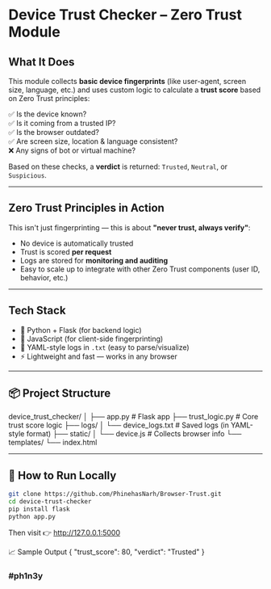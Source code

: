 # Device Trust Checker – Zero Trust Module

##  What It Does

This module collects **basic device fingerprints** (like user-agent, screen size, language, etc.) and uses custom logic to calculate a **trust score** based on Zero Trust principles:

✅ Is the device known?  
✅ Is it coming from a trusted IP?  
✅ Is the browser outdated?  
✅ Are screen size, location & language consistent?  
❌ Any signs of bot or virtual machine?

Based on these checks, a **verdict** is returned: `Trusted`, `Neutral`, or `Suspicious`.

---

## Zero Trust Principles in Action

This isn't just fingerprinting — this is about **"never trust, always verify"**:

- No device is automatically trusted
- Trust is scored **per request**
- Logs are stored for **monitoring and auditing**
- Easy to scale up to integrate with other Zero Trust components (user ID, behavior, etc.)

---

##  Tech Stack

- 🐍 Python + Flask (for backend logic)
- 📜 JavaScript (for client-side fingerprinting)
- 🧾 YAML-style logs in `.txt` (easy to parse/visualize)
- ⚡️ Lightweight and fast — works in any browser

---

## 📦 Project Structure
device_trust_checker/ │ ├── app.py # Flask app ├── trust_logic.py # Core trust score logic ├── logs/ │ └── device_logs.txt # Saved logs (in YAML-style format) ├── static/ │ └── device.js # Collects browser info └── templates/ └── index.html 

---

## 🧪 How to Run Locally

```bash
git clone https://github.com/PhinehasNarh/Browser-Trust.git
cd device-trust-checker
pip install flask
python app.py
```
Then visit 👉 http://127.0.0.1:5000


📈 Sample Output
{
  "trust_score": 80,
  "verdict": "Trusted"
}


### #ph1n3y
